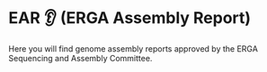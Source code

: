 # EAR 👂 (ERGA Assembly Report)

Here you will find genome assembly reports approved by the ERGA Sequencing and Assembly Committee.
